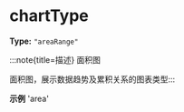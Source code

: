 # chartType

**Type:** `"areaRange"`

:::note{title=描述}
面积图



面积图，展示数据趋势及累积关系的图表类型:::

**示例**
'area'


